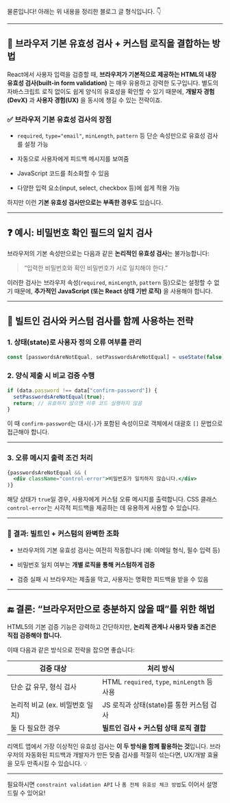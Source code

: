 물론입니다! 아래는 위 내용을 정리한 블로그 글 형식입니다. 👇

---

## 🔐 브라우저 기본 유효성 검사 + 커스텀 로직을 결합하는 방법

React에서 사용자 입력을 검증할 때, **브라우저가 기본적으로 제공하는 HTML의 내장 유효성 검사(built-in form validation)** 는 매우 유용하고 강력한 도구입니다. 별도의 자바스크립트 로직 없이도 쉽게 양식의 유효성을 확인할 수 있기 때문에, **개발자 경험(DevX)** 과 **사용자 경험(UX)** 을 동시에 챙길 수 있는 전략이죠.

### ✅ 브라우저 기본 유효성 검사의 장점

- `required`, `type="email"`, `minLength`, `pattern` 등 단순 속성만으로 유효성 검사를 설정 가능
    
- 자동으로 사용자에게 피드백 메시지를 보여줌
    
- JavaScript 코드를 최소화할 수 있음
    
- 다양한 입력 요소(input, select, checkbox 등)에 쉽게 적용 가능
    

하지만 이런 **기본 유효성 검사만으로는 부족한 경우도** 있습니다.

---

## ❓ 예시: 비밀번호 확인 필드의 일치 검사

브라우저의 기본 속성만으로는 다음과 같은 **논리적인 유효성 검사**는 불가능합니다:

> “입력한 비밀번호와 확인 비밀번호가 서로 일치해야 한다.”

이러한 검사는 브라우저 속성(`required`, `minLength`, `pattern` 등)으로는 설정할 수 없기 때문에, **추가적인 JavaScript (또는 React 상태 기반 로직)** 을 사용해야 합니다.

---

## 🧠 빌트인 검사와 커스텀 검사를 함께 사용하는 전략

### 1. 상태(state)로 사용자 정의 오류 여부를 관리

```jsx
const [passwordsAreNotEqual, setPasswordsAreNotEqual] = useState(false);
```

### 2. 양식 제출 시 비교 검증 수행

```js
if (data.password !== data["confirm-password"]) {
  setPasswordsAreNotEqual(true);
  return; // 유효하지 않으면 이후 코드 실행하지 않음
}
```

이 때 `confirm-password`는 대시(`-`)가 포함된 속성이므로 객체에서 대괄호 `[]` 문법으로 접근해야 합니다.

---

### 3. 오류 메시지 출력 조건 처리

```jsx
{passwordsAreNotEqual && (
  <div className="control-error">비밀번호가 일치하지 않습니다.</div>
)}
```

해당 상태가 `true`일 경우, 사용자에게 커스텀 오류 메시지를 출력합니다. CSS 클래스 `control-error`는 시각적 피드백을 제공하는 데 유용하게 사용할 수 있습니다.

---

### 🧪 결과: 빌트인 + 커스텀의 완벽한 조화

- 브라우저의 기본 유효성 검사는 여전히 작동합니다 (예: 이메일 형식, 필수 입력 등)
    
- 비밀번호 일치 여부는 **개별 로직을 통해 커스텀하게 검증**
    
- 검증 실패 시 브라우저는 제출을 막고, 사용자는 명확한 피드백을 받을 수 있음
    

---

## 🔚 결론: “브라우저만으로 충분하지 않을 때”를 위한 해법

HTML5의 기본 검증 기능은 강력하고 간단하지만, **논리적 관계나 사용자 맞춤 조건은 직접 검증해야 합니다.**

이때 다음과 같은 방식으로 전략을 잡으면 좋습니다:

|검증 대상|처리 방식|
|---|---|
|단순 값 유무, 형식 검사|HTML `required`, `type`, `minLength` 등 사용|
|논리적 비교 (ex. 비밀번호 일치)|JS 로직과 상태(state)를 통한 커스텀 검사|
|둘 다 필요한 경우|**빌트인 검사 + 커스텀 상태 로직 결합**|

리액트 앱에서 가장 이상적인 유효성 검사는 **이 두 방식을 함께 활용하는 것**입니다. 브라우저의 자동화된 피드백과 개발자가 만든 맞춤 검사를 적절히 섞는다면, UX/개발 효율을 모두 만족시킬 수 있습니다. 💡

---

필요하시면 `constraint validation API` 나 `폼 전체 유효성 체크 방법`도 이어서 설명드릴 수 있어요!
